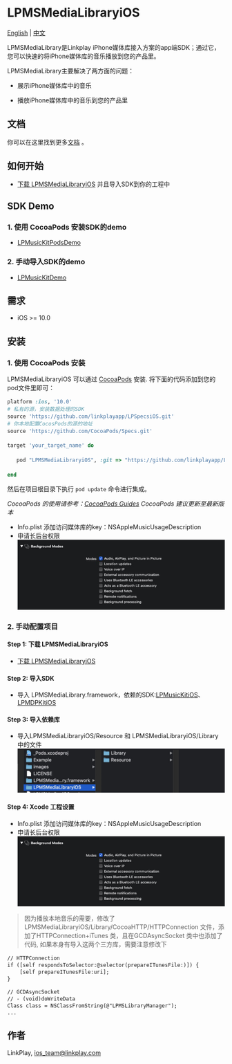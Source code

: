 # LPMSMediaLibraryiOS

[English](README.md) | [中文](README_zh.md)

LPMSMediaLibrary是Linkplay iPhone媒体库接入方案的app端SDK；通过它，您可以快速的将iPhone媒体库的音乐播放到您的产品里。

LPMSMediaLibrary主要解决了两方面的问题：

- 展示iPhone媒体库中的音乐

- 播放iPhone媒体库中的音乐到您的产品里

## 文档

你可以在这里找到更多[文档](https://linkplayapp.github.io/linkplay_sdk_doc/zh-hans/introduction.html) 。

## 如何开始

- [下载 LPMSMediaLibraryiOS](https://github.com/linkplayapp/LPMSMediaLibraryiOS/archive/master.zip) 并且导入SDK到你的工程中

## SDK Demo
###  1. 使用 CocoaPods 安装SDK的demo
- [LPMusicKitPodsDemo](https://github.com/linkplayapp/LPMusicKitPodsDemo)

###  2. 手动导入SDK的demo
- [LPMusicKitDemo](https://github.com/linkplayapp/LPMusicKitDemo)

## 需求

- iOS >= 10.0

## 安装

###  1. 使用 CocoaPods 安装

LPMSMediaLibraryiOS 可以通过 [CocoaPods](https://cocoapods.org) 安装. 将下面的代码添加到您的pod文件里即可：

```ruby
platform :ios, '10.0'
# 私有的源，安装数据处理的SDK
source 'https://github.com/linkplayapp/LPSpecsiOS.git'
# 你本地配置CocosPods的源的地址
source 'https://github.com/CocoaPods/Specs.git'

target 'your_target_name' do

   pod "LPMSMediaLibraryiOS", :git => "https://github.com/linkplayapp/LPMSMediaLibraryiOS.git"

end
```

然后在项目根目录下执行 `pod update` 命令进行集成。

_CocoaPods 的使用请参考：[CocoaPods Guides](https://guides.cocoapods.org/)_
_CocoaPods 建议更新至最新版本_

- Info.plist 添加访问媒体库的key：NSAppleMusicUsageDescription
- 申请长后台权限
![image](./images/background.jpg)

### 2. 手动配置项目

#### Step 1: 下载 LPMSMediaLibraryiOS
- [下载 LPMSMediaLibraryiOS](https://github.com/linkplayapp/LPMSMediaLibraryiOS/archive/master.zip)

#### Step 2: 导入SDK
- 导入 LPMSMediaLibrary.framework，依赖的SDK:[LPMusicKitiOS](https://github.com/linkplayapp/LPMusicKitiOS)、[LPMDPKitiOS](https://github.com/linkplayapp/LPMDPKitiOS)

#### Step 3: 导入依赖库
- 导入LPMSMediaLibraryiOS/Resource 和 LPMSMediaLibraryiOS/Library 中的文件
![image](./images/Library.jpg)

#### Step 4: Xcode 工程设置

- Info.plist 添加访问媒体库的key：NSAppleMusicUsageDescription
- 申请长后台权限
![image](./images/background.jpg)



>  因为播放本地音乐的需要，修改了LPMSMediaLibraryiOS/Library/CocoaHTTP/HTTPConnection 文件，添加了HTTPConnection+iTunes 类，且在GCDAsyncSocket 类中也添加了代码, 如果本身有导入这两个三方库，需要注意修改下

```
// HTTPConnection
if ([self respondsToSelector:@selector(prepareITunesFile:)]) {
    [self prepareITunesFile:uri];
}

```
```
// GCDAsyncSocket
// - (void)doWriteData
Class class = NSClassFromString(@"LPMSLibraryManager");
...

```


## 作者

LinkPlay, ios_team@linkplay.com
